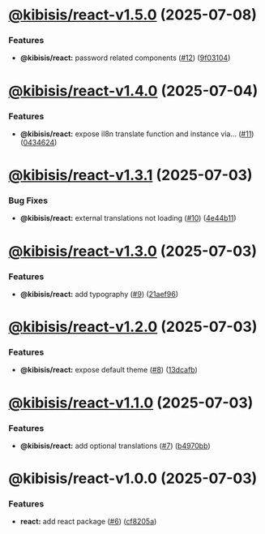 # [@kibisis/react-v1.5.0](https://github.com/kibis-is/toolkit/compare/@kibisis/react-v1.4.0...@kibisis/react-v1.5.0) (2025-07-08)


### Features

* **@kibisis/react:** password related components ([#12](https://github.com/kibis-is/toolkit/issues/12)) ([9f03104](https://github.com/kibis-is/toolkit/commit/9f031049213e05a61c2c84930f6c5aa6f7affa32))

# [@kibisis/react-v1.4.0](https://github.com/kibis-is/toolkit/compare/@kibisis/react-v1.3.1...@kibisis/react-v1.4.0) (2025-07-04)


### Features

* **@kibisis/react:** expose il8n translate function and instance via… ([#11](https://github.com/kibis-is/toolkit/issues/11)) ([0434624](https://github.com/kibis-is/toolkit/commit/04346245062f4039f53c545da51363c6e5e21017))

# [@kibisis/react-v1.3.1](https://github.com/kibis-is/toolkit/compare/@kibisis/react-v1.3.0...@kibisis/react-v1.3.1) (2025-07-03)


### Bug Fixes

* **@kibisis/react:** external translations not loading ([#10](https://github.com/kibis-is/toolkit/issues/10)) ([4e44b11](https://github.com/kibis-is/toolkit/commit/4e44b11fd048cffe010fc71edc0ebf8f7a346414))

# [@kibisis/react-v1.3.0](https://github.com/kibis-is/toolkit/compare/@kibisis/react-v1.2.0...@kibisis/react-v1.3.0) (2025-07-03)


### Features

* **@kibisis/react:** add typography ([#9](https://github.com/kibis-is/toolkit/issues/9)) ([21aef96](https://github.com/kibis-is/toolkit/commit/21aef96512776ae1f7432cdfd15dba3d7ad922de))

# [@kibisis/react-v1.2.0](https://github.com/kibis-is/toolkit/compare/@kibisis/react-v1.1.0...@kibisis/react-v1.2.0) (2025-07-03)


### Features

* **@kibisis/react:** expose default theme ([#8](https://github.com/kibis-is/toolkit/issues/8)) ([13dcafb](https://github.com/kibis-is/toolkit/commit/13dcafbda91cd38fee2ebc29d93f6c20b61216df))

# [@kibisis/react-v1.1.0](https://github.com/kibis-is/toolkit/compare/@kibisis/react-v1.0.0...@kibisis/react-v1.1.0) (2025-07-03)


### Features

* **@kibisis/react:** add optional translations ([#7](https://github.com/kibis-is/toolkit/issues/7)) ([b4970bb](https://github.com/kibis-is/toolkit/commit/b4970bb1203cb532a4f9ac496e56ec169012c8f9))

# @kibisis/react-v1.0.0 (2025-07-03)


### Features

* **react:** add react package ([#6](https://github.com/kibis-is/toolkit/issues/6)) ([cf8205a](https://github.com/kibis-is/toolkit/commit/cf8205a225be4c1af06016862491c3819f00ac8c))
